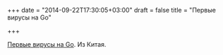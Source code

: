 +++
date = "2014-09-22T17:30:05+03:00"
draft = false
title = "Первые вирусы на Go"

+++

<p><a href="http://sub0day.com/2014/09/linux-soho-malware/">Первые вирусы на Go</a>. Из Китая.</p>

